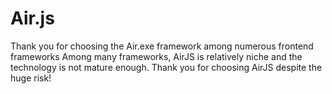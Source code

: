 # Air.js
Thank you for choosing the Air.exe framework among numerous frontend frameworks
Among many frameworks, AirJS is relatively niche and the technology is not mature enough. Thank you for choosing AirJS despite the huge risk!
